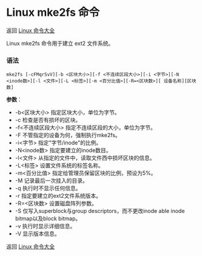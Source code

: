 # Linux mke2fs 命令

返回 [Linux 命令大全](https://ahuang007.github.com/Linux-Command)

Linux mke2fs 命令用于建立 ext2 文件系统。

### 语法

```
mke2fs [-cFMqrSvV][-b <区块大小>][-f <不连续区段大小>][-i <字节>][-N <inode数>][-l <文件>][-L <标签>][-m <百分比值>][-R=<区块数>][ 设备名称][区块数]
```

**参数**：

- -b<区块大小> 指定区块大小，单位为字节。
- -c 检查是否有损坏的区块。
- -f<不连续区段大小> 指定不连续区段的大小，单位为字节。
- -F 不管指定的设备为何，强制执行mke2fs。
- -i<字节> 指定"字节/inode"的比例。
- -N<inode数> 指定要建立的inode数目。
- -l<文件> 从指定的文件中，读取文件西中损坏区块的信息。
- -L<标签> 设置文件系统的标签名称。
- -m<百分比值> 指定给管理员保留区块的比例，预设为5%。
- -M 记录最后一次挂入的目录。
- -q 执行时不显示任何信息。
- -r 指定要建立的ext2文件系统版本。
- -R=<区块数> 设置磁盘阵列参数。
- -S 仅写入superblock与group descriptors，而不更改inode able inode bitmap以及block bitmap。
- -v 执行时显示详细信息。
- -V 显示版本信息。

返回 [Linux 命令大全](https://ahuang007.github.com/Linux-Command)